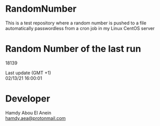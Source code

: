 # RandomNumber    
This is a test repository where a random number is pushed to a file automatically passwordless from a cron job in my Linux CentOS server    
# Random Number of the last run   
18139
      
Last update (GMT +1)    
02/13/21 16:00:01
# Developer    
Hamdy Abou El Anein   
hamdy.aea@protonmail.com
